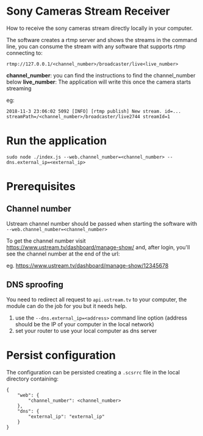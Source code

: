 # Sony Cameras Stream Receiver

How to receive the sony cameras stream directly locally in your computer.

The software creates a rtmp server and shows the streams in the command line, you can consume the stream with any software that supports rtmp connecting to:

```
rtmp://127.0.0.1/<channel_number>/broadcaster/live<live_number>
```

**channel_number**: you can find the instructions to find the channel_number below
**live_number**: The application will write this once the camera starts streaming

eg: 
```
2018-11-3 23:06:02 5092 [INFO] [rtmp publish] New stream. id=... streamPath=/<channel_number>/broadcaster/live2744 streamId=1
```

# Run the application

```
sudo node ./index.js --web.channel_number=<channel_number> --dns.external_ip=<external_ip>
```

# Prerequisites

## Channel number

Ustream channel number should be passed when starting the software with `--web.channel_number=<channel_number>`

To get the channel number visit https://www.ustream.tv/dashboard/manage-show/ and, after login,
you'll see the channel number at the end of the url:

eg. https://www.ustream.tv/dashboard/manage-show/12345678

## DNS sproofing

You need to redirect all request to `api.ustream.tv` to your computer, the module can do the job for you but it needs help.

1. use the `--dns.external_ip=<address>` command line option (address should be the IP of your computer in the local network)
2. set your router to use your local computer as dns server

# Persist configuration

The configuration can be persisted creating a `.scsrrc` file in the local directory containing:

```
{
    "web": {
        "channel_number": <channel_number>
    },
    "dns": {
        "external_ip": "external_ip"
    }
}
```